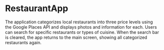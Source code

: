 # RestaurantApp
The application categorizes local restaurants into three price levels using the Google Places API and displays photos and information for each. Users can search for specific restaurants or types of cuisine. When the search bar is cleared, the app returns to the main screen, showing all categorized restaurants again.
